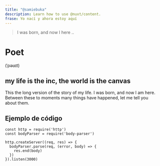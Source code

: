 ```yaml
---
title: "@samiebuka"
description: Learn how to use @nuxt/content.
frase: Yo nací y ahora estoy aquí
---
```


> I was born, and now I here ..

# Poet

<span class="text-md"> (ˈpəʊɪt) </span>

## my life is the inc, the world is the canvas

This the long version of the story of my life. I was born, and now I am here. Between these to moments many things have happened, let me tell you about them.

## Ejemplo de código

```js{1,3-5}[server.js]
const http = require('http')
const bodyParser = require('body-parser')

http.createServer((req, res) => {
  bodyParser.parse(req, (error, body) => {
    res.end(body)
  })
}).listen(3000)
```

